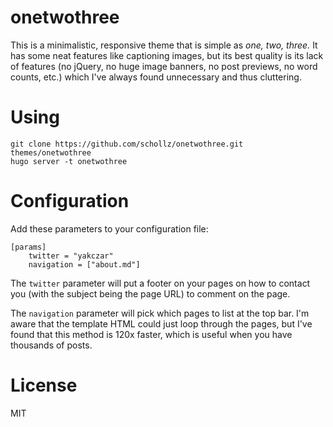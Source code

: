 onetwothree
===========

This is a  minimalistic, responsive theme that is simple as *one, two, three.* 
It has some neat features like captioning images, but its best quality is its lack of features (no jQuery, no huge image banners, no post previews, no word counts, etc.) which I've always found unnecessary and thus cluttering.

# Using

```
git clone https://github.com/schollz/onetwothree.git themes/onetwothree
hugo server -t onetwothree
```

# Configuration

Add these parameters to your configuration file:

```
[params]
    twitter = "yakczar"
    navigation = ["about.md"]
```

The `twitter` parameter will put a footer on your pages on how to contact you (with the subject being the page URL) to comment on the page.

The `navigation` parameter will pick which pages to list at the top bar. I'm aware that the template HTML could just loop through the pages, but I've found that this method is 120x faster, which is useful when you have thousands of posts.

# License

MIT